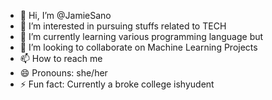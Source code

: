 - 👋 Hi, I’m @JamieSano
- 👀 I’m interested in pursuing stuffs related to TECH
- 🌱 I’m currently learning various programming language but
- 💞️ I’m looking to collaborate on Machine Learning Projects
- 📫 How to reach me 
- 😄 Pronouns: she/her
- ⚡ Fun fact: Currently a broke college ishyudent

<!---
JamieSano/JamieSano is a ✨ special ✨ repository because its `README.md` (this file) appears on your GitHub profile.
You can click the Preview link to take a look at your changes.
--->
